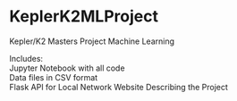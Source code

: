 # KeplerK2MLProject
Kepler/K2 Masters Project Machine Learning

Includes:  
Jupyter Notebook with all code  
Data files in CSV format  
Flask API for Local Network Website Describing the Project
